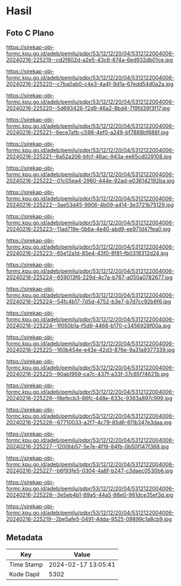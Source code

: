 # Hasil

## Foto C Plano

https://sirekap-obj-formc.kpu.go.id/adeb/pemilu/pdpr/53/12/12/20/04/5312122004006-20240216-225219--cd2f802d-a2e5-43c6-874a-6ed932db01ce.jpg

https://sirekap-obj-formc.kpu.go.id/adeb/pemilu/pdpr/53/12/12/20/04/5312122004006-20240216-225220--c7ba0ab0-c4e3-4a4f-9d1a-67edd54d0a2a.jpg

https://sirekap-obj-formc.kpu.go.id/adeb/pemilu/pdpr/53/12/12/20/04/5312122004006-20240216-225220--5d693426-f2d9-46a2-8bd4-719fd39f3f17.jpg

https://sirekap-obj-formc.kpu.go.id/adeb/pemilu/pdpr/53/12/12/20/04/5312122004006-20240216-225221--6ece7afb-c598-4ef0-a249-bf7888bf688f.jpg

https://sirekap-obj-formc.kpu.go.id/adeb/pemilu/pdpr/53/12/12/20/04/5312122004006-20240216-225221--6a52a206-bfcf-46ac-943a-ee65cd029108.jpg

https://sirekap-obj-formc.kpu.go.id/adeb/pemilu/pdpr/53/12/12/20/04/5312122004006-20240216-225222--01c05ea4-2960-444e-92ad-e036142192ba.jpg

https://sirekap-obj-formc.kpu.go.id/adeb/pemilu/pdpr/53/12/12/20/04/5312122004006-20240216-225222--3ae53d45-9906-4b09-a414-3e3721b75129.jpg

https://sirekap-obj-formc.kpu.go.id/adeb/pemilu/pdpr/53/12/12/20/04/5312122004006-20240216-225223--11ad719e-0b6a-4e40-abd9-ee971d47fea0.jpg

https://sirekap-obj-formc.kpu.go.id/adeb/pemilu/pdpr/53/12/12/20/04/5312122004006-20240216-225223--65e12a1d-85e4-43f0-8f81-fb0318312d24.jpg

https://sirekap-obj-formc.kpu.go.id/adeb/pemilu/pdpr/53/12/12/20/04/5312122004006-20240216-225224--659013f6-229d-4c7a-b767-a050a0782677.jpg

https://sirekap-obj-formc.kpu.go.id/adeb/pemilu/pdpr/53/12/12/20/04/5312122004006-20240216-225224--54fc4b17-7d5d-4752-b3e7-b7d7cc92b6f6.jpg

https://sirekap-obj-formc.kpu.go.id/adeb/pemilu/pdpr/53/12/12/20/04/5312122004006-20240216-225224--1f050b1a-f5d9-4468-b170-c3456928f00a.jpg

https://sirekap-obj-formc.kpu.go.id/adeb/pemilu/pdpr/53/12/12/20/04/5312122004006-20240216-225225--160b454e-e43e-42d3-876e-9a31a9377339.jpg

https://sirekap-obj-formc.kpu.go.id/adeb/pemilu/pdpr/53/12/12/20/04/5312122004006-20240216-225225--90ab1959-ca7c-437f-a33f-37c85f74621b.jpg

https://sirekap-obj-formc.kpu.go.id/adeb/pemilu/pdpr/53/12/12/20/04/5312122004006-20240216-225226--f8efecb3-86fc-448e-833c-9363a897c999.jpg

https://sirekap-obj-formc.kpu.go.id/adeb/pemilu/pdpr/53/12/12/20/04/5312122004006-20240216-225226--67710033-a2f7-4c79-85d6-611b347e3daa.jpg

https://sirekap-obj-formc.kpu.go.id/adeb/pemilu/pdpr/53/12/12/20/04/5312122004006-20240216-225227--1200bb57-5e7e-4f19-84fb-0b50f147f368.jpg

https://sirekap-obj-formc.kpu.go.id/adeb/pemilu/pdpr/53/12/12/20/04/5312122004006-20240216-225227--b6f93fe5-0304-4a8f-b247-c3daec0530b6.jpg

https://sirekap-obj-formc.kpu.go.id/adeb/pemilu/pdpr/53/12/12/20/04/5312122004006-20240216-225228--3e5eb4b1-69a5-44a5-88e0-981dce35ef3d.jpg

https://sirekap-obj-formc.kpu.go.id/adeb/pemilu/pdpr/53/12/12/20/04/5312122004006-20240216-225219--2be5afe5-0491-4dda-9525-09899c1a8cb9.jpg


## Metadata

| Key        | Value               |
| ---------- | ------------------- |
| Time Stamp | 2024-02-17 13:05:41 |
| Kode Dapil | 5302                |



